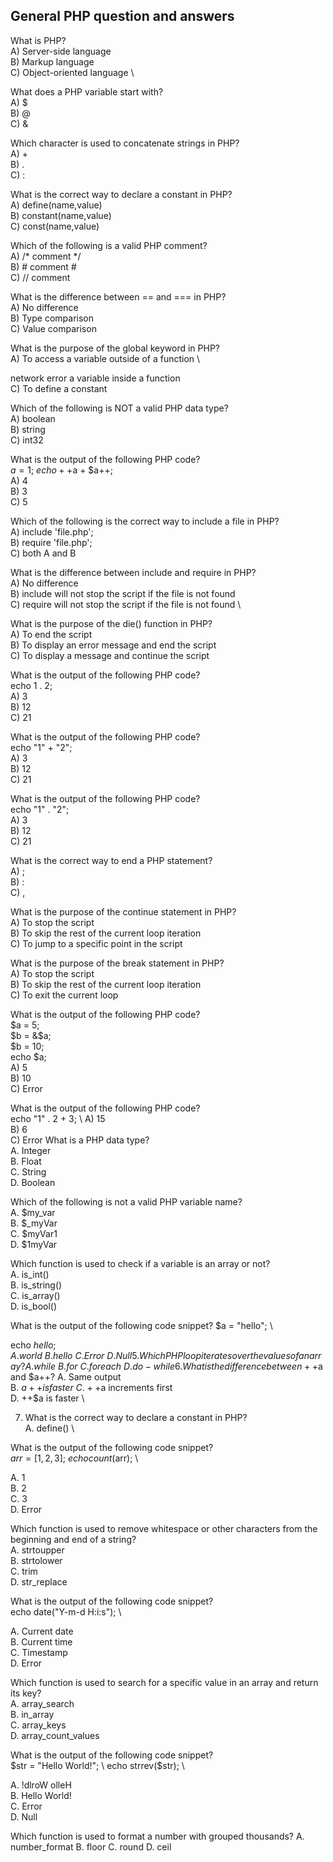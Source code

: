 ## General PHP question and answers 

What is PHP? \
A) Server-side language \
B) Markup language \
C) Object-oriented language \

What does a PHP variable start with? \
A) $ \
B) @ \
C) &

Which character is used to concatenate strings in PHP? \
A) + \
B) . \
C) :

What is the correct way to declare a constant in PHP? \
A) define(name,value) \
B) constant(name,value) \
C) const(name,value)

Which of the following is a valid PHP comment? \
A) /* comment */ \
B) # comment # \
C) // comment

What is the difference between == and === in PHP? \
A) No difference \
B) Type comparison \
C) Value comparison

What is the purpose of the global keyword in PHP? \
A) To access a variable outside of a function \

network error
a variable inside a function \
C) To define a constant

Which of the following is NOT a valid PHP data type? \
A) boolean \
B) string \
C) int32

What is the output of the following PHP code? \
$a = 1; \
echo ++$a + $a++; \
A) 4 \
B) 3 \
C) 5

Which of the following is the correct way to include a file in PHP? \
A) include 'file.php'; \
B) require 'file.php'; \
C) both A and B

What is the difference between include and require in PHP? \
A) No difference \
B) include will not stop the script if the file is not found \
C) require will not stop the script if the file is not found \

What is the purpose of the die() function in PHP? \
A) To end the script \
B) To display an error message and end the script \
C) To display a message and continue the script

What is the output of the following PHP code? \
echo 1 . 2; \
A) 3 \
B) 12 \
C) 21

What is the output of the following PHP code? \
echo "1" + "2"; \
A) 3 \
B) 12 \
C) 21

What is the output of the following PHP code? \
echo "1" . "2"; \
A) 3 \
B) 12 \
C) 21

What is the correct way to end a PHP statement? \
A) ; \
B) : \
C) ,

What is the purpose of the continue statement in PHP? \
A) To stop the script \
B) To skip the rest of the current loop iteration \
C) To jump to a specific point in the script 

What is the purpose of the break statement in PHP? \
A) To stop the script \
B) To skip the rest of the current loop iteration \
C) To exit the current loop

What is the output of the following PHP code? \
$a = 5; \
$b = &$a; \
$b = 10; \
echo $a; \
A) 5 \
B) 10 \
C) Error

What is the output of the following PHP code? \
echo "1" . 2 + 3; \ 
A) 15 \
B) 6 \
C) Error
What is a PHP data type? \
A. Integer \
B. Float \
C. String \
D. Boolean 

Which of the following is not a valid PHP variable name? \
A. $my_var \
B. $_myVar \
C. $myVar1 \
D. $1myVar 

Which function is used to check if a variable is an array or not? \
A. is_int() \
B. is_string() \
C. is_array() \
D. is_bool() 

What is the output of the following code snippet?
$a = "hello"; \

echo $hello;
A. world \
B. hello \
C. Error \
D. Null 
5. Which PHP loop iterates over the values of an array?
A. while \
B. for \
C. foreach \
D. do-while 
6. What is the difference between ++$a and $a++?
A. Same output \
B. $a++ is faster \
C. ++$a increments first \
D. ++$a is faster \

7. What is the correct way to declare a constant in PHP? \
A. define()  \


What is the output of the following code snippet? \
$arr = [1, 2, 3]; \
echo count($arr); \

A. 1 \
B. 2 \
C. 3 \
D. Error 

Which function is used to remove whitespace or other characters from the beginning and end of a string? \
A. strtoupper \
B. strtolower \
C. trim \
D. str_replace 

What is the output of the following code snippet? \
echo date("Y-m-d H:i:s"); \

A. Current date \
B. Current time \
C. Timestamp \
D. Error 

Which function is used to search for a specific value in an array and return its key? \
A. array_search \
B. in_array \
C. array_keys \
D. array_count_values 

What is the output of the following code snippet? \
$str = "Hello World!"; \
echo strrev($str); \

A. !dlroW olleH \
B. Hello World! \
C. Error \
D. Null

Which function is used to format a number with grouped thousands?
A. number_format
B. floor
C. round
D. ceil 
